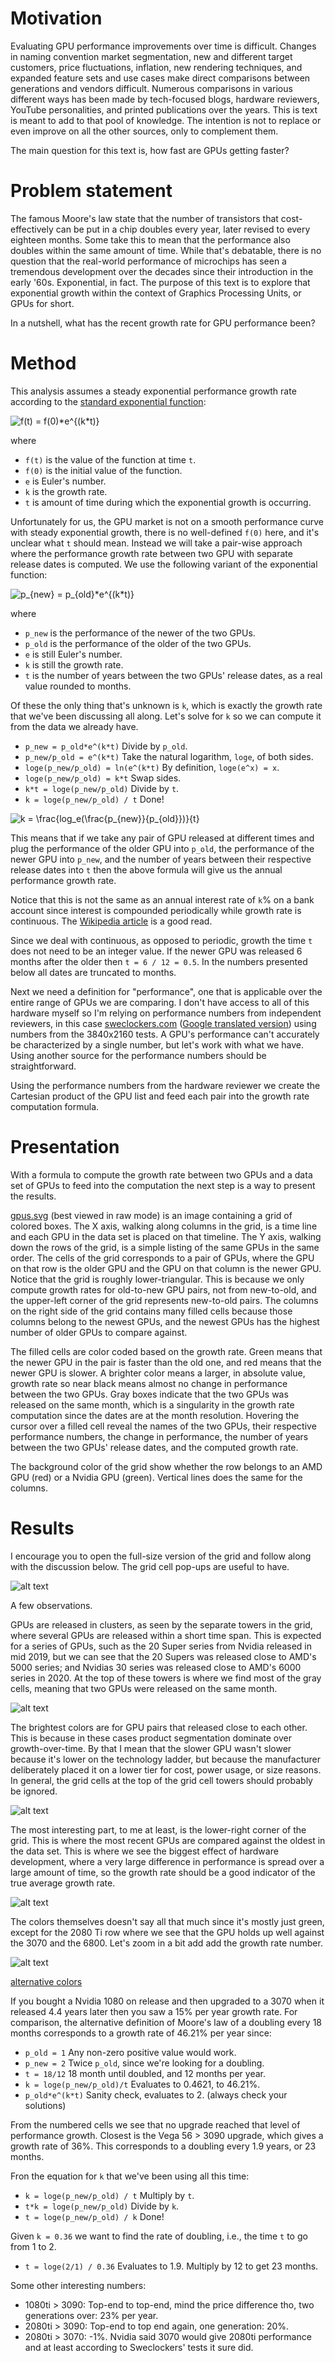 # Motivation

Evaluating GPU performance improvements over time is difficult.
Changes in naming convention market segmentation, new and different target customers, price fluctuations, inflation, new rendering techniques, and expanded feature sets and use cases make direct comparisons between generations and vendors difficult.
Numerous comparisons in various different ways has been made by tech-focused blogs, hardware reviewers, YouTube personalities, and printed publications over the years.
This is text is meant to add to that pool of knowledge.
The intention is not to replace or even improve on all the other sources, only to complement them.

The main question for this text is, how fast are GPUs getting faster?


# Problem statement

The famous Moore's law state that the number of transistors that cost-effectively can be put in a chip doubles every year, later revised to every eighteen months.
Some take this to mean that the performance also doubles within the same amount of time.
While that's debatable, there is no question that the real-world performance of microchips has seen a tremendous development over the decades since their introduction in the early '60s.
Exponential, in fact.
The purpose of this text is to explore that exponential growth within the context of Graphics Processing Units, or GPUs for short.

In a nutshell, what has the recent growth rate for GPU performance been?


# Method

This analysis assumes a steady exponential performance growth rate according to the [standard exponential function](https://en.wikipedia.org/wiki/Exponential_growth#Basic_formula):

<img src="https://latex.codecogs.com/svg.latex?\fn_phv&space;f(t)&space;=&space;f(0)*e^{(k*t)}" title="f(t) = f(0)*e^{(k*t)}" />

where
- `f(t)` is the value of the function at time `t`.
- `f(0)` is the initial value of the function.
- `e` is Euler's number.
- `k` is the growth rate.
- `t` is amount of time during which the exponential growth is occurring.

Unfortunately for us, the GPU market is not on a smooth performance curve with steady exponential growth, there is no well-defined `f(0)` here, and it's unclear what `t` should mean.
Instead we will take a pair-wise approach where the performance growth rate between two GPU with separate release dates is computed.
We use the following variant of the exponential function:

<img src="https://latex.codecogs.com/svg.latex?\fn_phv&space;p_{new}&space;=&space;p_{old}*e^{(k*t)}" title="p_{new} = p_{old}*e^{(k*t)}" />

where
- `p_new` is the performance of the newer of the two GPUs.
- `p_old` is the performance of the older of the two GPUs.
- `e` is still Euler's number.
- `k` is still the growth rate.
- `t` is the number of years between the two GPUs' release dates, as a real value rounded to months.

Of these the only thing that's unknown is `k`, which is exactly the growth rate that we've been discussing all along.
Let's solve for `k` so we can compute it from the data we already have.

-  `p_new = p_old*e^(k*t)`  Divide by `p_old`.
-  `p_new/p_old = e^(k*t)`  Take the natural logarithm, `loge`, of both sides.
-  `loge(p_new/p_old) = ln(e^(k*t)`  By definition, `loge(e^x) = x`.
-  `loge(p_new/p_old) = k*t`  Swap sides.
-  `k*t = loge(p_new/p_old)`  Divide by `t`.
-  `k = loge(p_new/p_old) / t`  Done!

<img src="https://latex.codecogs.com/svg.latex?\fn_phv&space;k&space;=&space;\frac{log_e(\frac{p_{new}}{p_{old}})}{t}" title="k = \frac{log_e(\frac{p_{new}}{p_{old}})}{t}" />

This means that if we take any pair of GPU released at different times and plug the performance of the older GPU into `p_old`, the performance of the newer GPU into `p_new`, and the number of years between their respective release dates into `t` then the above formula will give us the annual performance growth rate.

Notice that this is not the same as an annual interest rate of `k`% on a bank account since interest is compounded periodically while growth rate is continuous.
The [Wikipedia article](https://en.wikipedia.org/wiki/E_%28mathematical_constant%29#Compound_interest) is a good read.

Since we deal with continuous, as opposed to periodic, growth the time `t` does not need to be an integer value.
If the newer GPU was released 6 months after the older then `t = 6 / 12 = 0.5`.
In the numbers presented below all dates are truncated to months.

Next we need a definition for "performance", one that is applicable over the entire range of GPUs we are comparing.
I don't have access to all of this hardware myself so I'm relying on performance numbers from independent reviewers, in this case [sweclockers.com](https://www.sweclockers.com/artikel/18402-sweclockers-prestandaindex-for-grafikkort) ([Google translated version](https://translate.google.com/translate?hl=en&sl=sv&tl=en&u=https%3A%2F%2Fwww.sweclockers.com%2Fartikel%2F18402-sweclockers-prestandaindex-for-grafikkort)) using numbers from the 3840x2160 tests.
A GPU's performance can't accurately be characterized by a single number, but let's work with what we have.
Using another source for the performance numbers should be straightforward.

Using the performance numbers from the hardware reviewer we create the Cartesian product of the GPU list and feed each pair into the growth rate computation formula.


# Presentation

With a formula to compute the growth rate between two GPUs and a data set of GPUs to feed into the computation the next step is a way to present the results.

[gpus.svg](./gpus.svg) (best viewed in raw mode) is an image containing a grid of colored boxes.
The X axis, walking along columns in the grid, is a time line and each GPU in the data set is placed on that timeline.
The Y axis, walking down the rows of the grid, is a simple listing of the same GPUs in the same order.
The cells of the grid corresponds to a pair of GPUs, where the GPU on that row is the older GPU and the GPU on that column is the newer GPU.
Notice that the grid is roughly lower-triangular.
This is because we only compute growth rates for old-to-new GPU pairs, not from new-to-old, and the upper-left corner of the grid represents new-to-old pairs.
The columns on the right side of the grid contains many filled cells because those columns belong to the newest GPUs, and the newest GPUs has the highest number of older GPUs to compare against.

The filled cells are color coded based on the growth rate.
Green means that the newer GPU in the pair is faster than the old one, and red means that the newer GPU is slower.
A brighter color means a larger, in absolute value, growth rate so near black means almost no change in performance between the two GPUs.
Gray boxes indicate that the two GPUs was released on the same month, which is a singularity in the growth rate computation since the dates are at the month resolution.
Hovering the cursor over a filled cell reveal the names of the two GPUs, their respective performance numbers, the change in performance, the number of years between the two GPUs' release dates, and the computed growth rate.

The background color of the grid show whether the row belongs to an AMD GPU (red) or a Nvidia GPU (green).
Vertical lines does the same for the columns.


# Results

I encourage you to open the full-size version of the grid and follow along with the discussion below.
The grid cell pop-ups are useful to have.

![alt text](./gpus.svg "The full grid.")

A few observations.

GPUs are released in clusters, as seen by the separate towers in the grid, where several GPUs are released within a short time span.
This is expected for a series of GPUs, such as the 20 Super series from Nvidia released in mid 2019, but we can see that the 20 Supers was released close to AMD's 5000 series; and Nvidias 30 series was released close to AMD's 6000 series in 2020.
At the top of these towers is where we find most of the gray cells, meaning that two GPUs were released on the same month.

![alt text](./images/20s_and_5000.png)


The brightest colors are for GPU pairs that released close to each other.
This is because in these cases product segmentation dominate over growth-over-time.
By that I mean that the slower GPU wasn't slower because it's lower on the technology ladder, but because the manufacturer deliberately placed it on a lower tier for cost, power usage, or size reasons.
In general, the grid cells at the top of the grid cell towers should probably be ignored.


![alt text](./images/30_and_6000.png)

The most interesting part, to me at least, is the lower-right corner of the grid.
This is where the most recent GPUs are compared against the oldest in the data set.
This is where we see the biggest effect of hardware development, where a very large difference in performance is spread over a large amount of time, so the growth rate should be a good indicator of the true average growth rate.

![alt text](./images/10_and_vega_and_2080_and_30_and_6000.png)

The colors themselves doesn't say all that much since it's mostly just green, except for the 2080 Ti row where we see that the GPU holds up well against the 3070 and the 6800.
Let's zoom in a bit add add the growth rate number.

![alt text](./images/lower_left_nums.png)

[alternative colors](./images/lower_left_nums_light.png)

If you bought a Nvidia 1080 on release and then upgraded to a 3070 when it released 4.4 years later then you saw a 15% per year growth rate.
For comparison, the alternative definition of Moore's law of a doubling every 18 months corresponds to a growth rate of 46.21% per year since:

- `p_old = 1` Any non-zero positive value would work.
- `p_new = 2` Twice `p_old`, since we're looking for a doubling.
- `t = 18/12` 18 month until doubled, and 12 months per year.
- `k = loge(p_new/p_old)/t` Evaluates to 0.4621, to 46.21%.
- `p_old*e^(k*t)` Sanity check, evaluates to 2. (always check your solutions)

From the numbered cells we see that no upgrade reached that level of performance growth.
Closest is the Vega 56 > 3090 upgrade, which gives a growth rate of 36%.
This corresponds to a doubling every 1.9 years, or 23 months.

Fron the equation for `k` that we've been using all this time:

- `k = loge(p_new/p_old) / t` Multiply by `t`.
- `t*k = loge(p_new/p_old)` Divide by `k`.
- `t = loge(p_new/p_old) / k` Done!

Given `k = 0.36` we want to find the rate of doubling, i.e., the time `t` to go from 1 to 2.

- `t = loge(2/1) / 0.36` Evaluates to 1.9. Multiply by 12 to get 23 months.

Some other interesting numbers:

- 1080ti > 3090: Top-end to top-end, mind the price difference tho, two generations over: 23% per year.
- 2080ti > 3090: Top-end to top end again, one generation: 20%.
- 2080ti > 3070: -1%. Nvidia said 3070 would give 2080ti performance and at least according to Sweclockers' tests it sure did.
